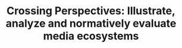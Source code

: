 ---
id: "crosper-eng" # nochmal überlegen
method: "Block seminar"
institution: "Faculty of Mathematics, Informatics & Natural Sciences"
title: "Crossing Perspectives: Illustrate, analyze and normatively evaluate media ecosystems"
title_project: 
title_short: "CROSPER"
period: "Oct 22 ­­- Sep 23 (12 months)"
foerderlinie: "Subject specific data literacy education"
round: "1"
filter: "1"
lecture2go: 
uhh_url: "https://www.hcl.uni-hamburg.de/en/ddlitlab/data-literacy-lehrlabor/erste-foerderrunde/02-crosper.html"
contributors: "Larissa Gebken, Prof. Dr. Tilo Böhmann, Prof. Dr. Wolfgang Schulz"
quote: "In the course of advancing digitalization, public communication has also undergone profound changes. This course teaches how new types of actor constellations and the use of algorithmic systems and data are changing public communication."
text: |
    ## The project CROSPER

    In order to develop the ability to illustrate, analyze and consequently normatively evaluate complex ecosystems, architectural knowledge is first taught in this project. The architectural knowledge to be imparted takes into account complex constellations of actors in which data is exchanged and algorithmic systems are used. Modeling with the help of architectures thus creates the basis for illustrating ecosystems and thus the transparency of complex systems. In addition, media law knowledge is imparted to assess these ecosystems and the problems and challenges they present. The original plan to test a course could not be carried out. Instead, a learning environment was set up that can be used in the coming semesters.

    ## Review and results

    *In essence, a learning environment was developed in an interdisciplinary collaboration between business IT specialists and lawyers. This learning environment guides students and interdisciplinary research teams step-by-step through the process of exploring media ecosystems and is intended to help interdisciplinary teams develop a common language.*

    To this end, people are first introduced to the Google News Case. Based on this, the modeling procedure is presented. In particular, model stories should help people to take their first steps in modeling media ecosystems and, for example, to translate legal terms or everyday concepts into architectural terms. Based on the model stories, people are then instructed to look for appropriate sources depending on their information needs and to gradually develop and reflect on the architectural models.

    *This approach is intended to encourage them to analyze interwoven ecosystems more closely and to understand the relationships between actors, data and systems in the context of media regulatory issues.*

    ## Tips from lecturers for lecturers

    On the one hand, other mechanisms are needed in the free elective area to make courses interesting for students. All-day events during semester breaks do not appear to be a suitable format. In addition to learning content, it is important to strengthen digital and interactive learning environments. User guidance in particular is important to enable students to navigate the platform independently. The development of a low-threshold approach that is not only interesting for lawyers and computer scientists is recommended. This could focus on how services such as Google News work and what social challenges and opportunities this presents. A change of perspective can be an important stylistic element in teaching.

image: "https://www.hcl.uni-hamburg.de/18784026/crosper-creative-christians-hn6uxg7gzte-unsplash-733x414-7ed4a7e8fa54e3e2b890283088d3d4e685bcc4dd.jpg"
image_credit: "creative christians/unsplash"
link_external: 
stine: "WiSe 2022/23: Block seminar https://www.stine.uni-hamburg.de/scripts/mgrqispi.dll?APPNAME=CampusNet&PRGNAME=COURSEDETAILS&ARGUMENTS=-N000000000000001,-N000605,-N0,-N383473726728755,-N383473726750756,-N0,-N0,-N3,-ArMAbQd6hmWfZfBotmIf6xN294g5JOzytQqGV7fmwWdRYWBZ93umv4YPJOZRQvfoAODHyrDml7qKmxD63eZetQU5CxUpTejpQVDU5ejojmDmfYuijxfAkO-o7RffwrgHk4UaFmMR-YzGqYgmZQNDt3BwV3oLMeuRecWlARkZQHS7ZHIPVH-Rv4gWTxUR-YfHAOd6u3IR7xUmaVM5BvdHTHuPX4MRKxYLyYIoLvQ5PQB63OIRwQILaYqK3YQP0xdKmQzmK3fGXOzwK4oKhRI5VQzG3WUDjcuPkmNUKPQ5sfupLCQf9HjU-Pf6M7WBAxjpPWff9CfcNOuKu3Ipmm-ma3oVjxYKdVjUVxzGm3zww4IfN3z6TPvZYHBK-VNo6HgiZYSp6QDG34YWSQSWbWuBw7YATegH0fW5JOIHSejAe4MoKHq6DcZoVmdH8PMp-QzwsHNZwYQWkxqKvxMKvcQp57Nm7c-PmCYHlvgW37dZzvjKeCuKLPzLymg5xmIo0VYUpVMK5xZo0eUWEejKsOfZxVDWkCuHSVBHdYY5aPzZxOUKvWSPxQjKk4goQHqG7VBH0x-5f7UKUCQplVNWFmUPuQuPzmQp0WgUvxoUlHN5xefWIfNUaVB99xomwHYo8eQHdYkZovBKq4gBFRUKKmBKXfSpJcQPTW-mAHMmh3BmYHupXRD9AVBGHQfWpWBH0P-UBWYLbcuVAeYWH7UWtmD5hOBU8cYn9PNGZfM5XxoUxmfHD7dKMPZHZxWc9egndPZHg"
---